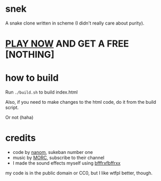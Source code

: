 # snek
A snake clone written in scheme (I didn't really care about purity).

# [PLAY NOW](https://nanombop.github.io/snek) AND GET A FREE [NOTHING]

# how to build
Run `./build.sh` to build index.html

Also, if you need to make changes to the html code, do it from the build script.

Or not (haha)

# credits
* code by [nanom](https://nanom.neocities.org), sukeban number one
* music by [MORC](https://www.youtube.com/@canaldohector), subscribe to
their channel
* I made the sound effects myself using [bfffrxfbffrxx](https://www.bfxr.net/)

my code is in the public domain or CC0, but I like wtfpl better, though.

